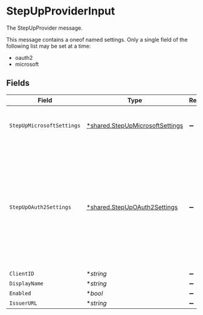 # StepUpProviderInput

The StepUpProvider message.

This message contains a oneof named settings. Only a single field of the following list may be set at a time:
  - oauth2
  - microsoft



## Fields

| Field                                                                                                                                                                                                                                                                                                                                                            | Type                                                                                                                                                                                                                                                                                                                                                             | Required                                                                                                                                                                                                                                                                                                                                                         | Description                                                                                                                                                                                                                                                                                                                                                      |
| ---------------------------------------------------------------------------------------------------------------------------------------------------------------------------------------------------------------------------------------------------------------------------------------------------------------------------------------------------------------- | ---------------------------------------------------------------------------------------------------------------------------------------------------------------------------------------------------------------------------------------------------------------------------------------------------------------------------------------------------------------- | ---------------------------------------------------------------------------------------------------------------------------------------------------------------------------------------------------------------------------------------------------------------------------------------------------------------------------------------------------------------- | ---------------------------------------------------------------------------------------------------------------------------------------------------------------------------------------------------------------------------------------------------------------------------------------------------------------------------------------------------------------- |
| `StepUpMicrosoftSettings`                                                                                                                                                                                                                                                                                                                                        | [*shared.StepUpMicrosoftSettings](../../../pkg/models/shared/stepupmicrosoftsettings.md)                                                                                                                                                                                                                                                                         | :heavy_minus_sign:                                                                                                                                                                                                                                                                                                                                               | StepUpMicrosoftSettings represents a Microsoft Entra Provider using Conditional Access Policies to enforce step-up authentication.                                                                                                                                                                                                                               |
| `StepUpOAuth2Settings`                                                                                                                                                                                                                                                                                                                                           | [*shared.StepUpOAuth2Settings](../../../pkg/models/shared/stepupoauth2settings.md)                                                                                                                                                                                                                                                                               | :heavy_minus_sign:                                                                                                                                                                                                                                                                                                                                               | StepUpOAuth2Settings repersents an OAuth2 provider that supports RFC 9470 <https://www.rfc-editor.org/rfc/rfc9470><br/><br/> Common ACR values for OAuth2 providers include:<br/>   - "urn:okta:loa:1fa:any" (okta)<br/>   - "urn:okta:loa:1fa:pwd" (okta)<br/>   - "urn:okta:loa:2fa:any" (okta)<br/>   - "urn:okta:loa:2fa:any:ifpossible" (okta)<br/>   - "phr" (okta)<br/>   - "phrh" (okta) |
| `ClientID`                                                                                                                                                                                                                                                                                                                                                       | **string*                                                                                                                                                                                                                                                                                                                                                        | :heavy_minus_sign:                                                                                                                                                                                                                                                                                                                                               | The clientId field.                                                                                                                                                                                                                                                                                                                                              |
| `DisplayName`                                                                                                                                                                                                                                                                                                                                                    | **string*                                                                                                                                                                                                                                                                                                                                                        | :heavy_minus_sign:                                                                                                                                                                                                                                                                                                                                               | The displayName field.                                                                                                                                                                                                                                                                                                                                           |
| `Enabled`                                                                                                                                                                                                                                                                                                                                                        | **bool*                                                                                                                                                                                                                                                                                                                                                          | :heavy_minus_sign:                                                                                                                                                                                                                                                                                                                                               | The enabled field.                                                                                                                                                                                                                                                                                                                                               |
| `IssuerURL`                                                                                                                                                                                                                                                                                                                                                      | **string*                                                                                                                                                                                                                                                                                                                                                        | :heavy_minus_sign:                                                                                                                                                                                                                                                                                                                                               | The issuerUrl field.                                                                                                                                                                                                                                                                                                                                             |